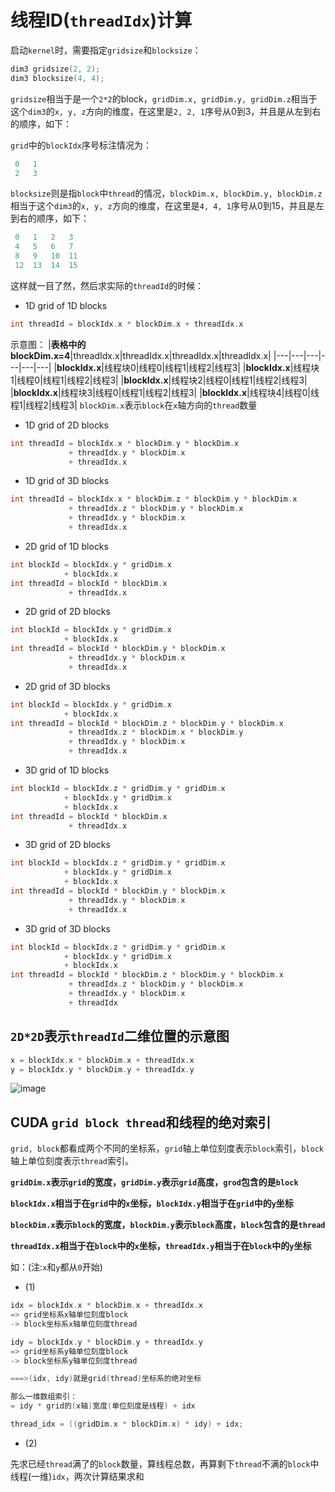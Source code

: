 # 线程ID(`threadIdx`)计算

启动`kernel`时，需要指定`gridsize`和`blocksize`：

```c++
dim3 gridsize(2, 2);
dim3 blocksize(4, 4);
```

`gridsize`相当于是一个`2*2`的block，`gridDim.x, gridDim.y, gridDim.z`相当于这个`dim3`的`x, y, z`方向的维度，在这里是`2, 2, 1`序号从0到3，并且是从左到右的顺序，如下：

`grid`中的`blockIdx`序号标注情况为：

```c++
 0   1
 2   3
```

`blocksize`则是指`block`中`thread`的情况，`blockDim.x, blockDim.y, blockDim.z`相当于这个`dim3`的`x, y, z`方向的维度，在这里是`4, 4, 1`序号从0到15，并且是左到右的顺序，如下：

```c++
 0   1   2   3
 4   5   6   7
 8   9   10  11
 12  13  14  15
```

这样就一目了然，然后求实际的`threadId`的时候：

- 1D grid of 1D blocks

```c++
int threadId = blockIdx.x * blockDim.x + threadIdx.x
```

示意图：
|**表格中的blockDim.x=4**|threadIdx.x|threadIdx.x|threadIdx.x|threadIdx.x|
|---|---|---|---|---|---|
|**blockIdx.x**|线程块0|线程0|线程1|线程2|线程3|
|**blockIdx.x**|线程块1|线程0|线程1|线程2|线程3|
|**blockIdx.x**|线程块2|线程0|线程1|线程2|线程3|
|**blockIdx.x**|线程块3|线程0|线程1|线程2|线程3|
|**blockIdx.x**|线程块4|线程0|线程1|线程2|线程3|
`blockDim.x`表示`block`在`x`轴方向的`thread`数量

- 1D grid of 2D blocks

```c++
int threadId = blockIdx.x * blockDim.y * blockDim.x
             + threadIdx.y * blockDim.x
             + threadIdx.x
```

- 1D grid of 3D blocks

```c++
int threadId = blockIdx.x * blockDim.z * blockDim.y * blockDim.x
             + threadIdx.z * blockDim.y * blockDim.x
             + threadIdx.y * blockDim.x
             + threadIdx.x
```

- 2D grid of 1D blocks

```c++
int blockId = blockIdx.y * gridDim.x
            + blockIdx.x
int threadId = blockId * blockDim.x
             + threadIdx.x
```

- 2D grid of 2D blocks

```c++
int blockId = blockIdx.y * gridDim.x
            + blockIdx.x
int threadId = blockId * blockDim.y * blockDim.x
             + threadIdx.y * blockDim.x
             + threadIdx.x
```

- 2D grid of 3D blocks

```c++
int blockId = blockIdx.y * gridDim.x
            + blockIdx.x
int threadId = blockId * blockDim.z * blockDim.y * blockDim.x
             + threadIdx.z * blockDim.x * blockDim.y
             + threadIdx.y * blockDim.x
             + threadIdx.x
```

- 3D grid of 1D blocks

```c++
int blockId = blockIdx.z * gridDim.y * gridDim.x
            + blockIdx.y * gridDim.x
            + blockIdx.x
int threadId = blockId * blockDim.x
             + threadIdx.x
```

- 3D grid of 2D blocks

```c++
int blockId = blockIdx.z * gridDim.y * gridDim.x
            + blockIdx.y * gridDim.x
            + blockIdx.x
int threadId = blockId * blockDim.y * blockDim.x
             + threadIdx.y * blockDim.x
             + threadIdx.x
```

- 3D grid of 3D blocks

```c++
int blockId = blockIdx.z * gridDim.y * gridDim.x
            + blockIdx.y * gridDim.x
            + blockIdx.x
int threadId = blockId * blockDim.z * blockDim.y * blockDim.x
             + threadIdx.z * blockDim.y * blockDim.x
             + threadIdx.y * blockDim.x
             + threadIdx
```

## `2D*2D`表示`threadId`二维位置的示意图

```c++
x = blockIdx.x * blockDim.x + threadIdx.x
y = blockIdx.y * blockDim.y + threadIdx.y
```

![image](https://img-blog.csdn.net/20160809150525718)

## CUDA `grid block thread`和线程的绝对索引

`grid, block`都看成两个不同的坐标系，`grid`轴上单位刻度表示`block`索引，`block`轴上单位刻度表示`thread`索引。

**`gridDim.x`表示`grid`的宽度，`gridDim.y`表示`grid`高度，`grod`包含的是`block`**

**`blockIdx.x`相当于在`grid`中的`x`坐标，`blockIdx.y`相当于在`grid`中的`y`坐标**

**`blockDim.x`表示`block`的宽度，`blockDim.y`表示`block`高度，`block`包含的是`thread`**

**`threadIdx.x`相当于在`block`中的`x`坐标，`threadIdx.y`相当于在`block`中的`y`坐标**

如：(注:`x`和`y`都从`0`开始)

- (1)

```c++
idx = blockIdx.x * blockDim.x + threadIdx.x
=> grid坐标系x轴单位刻度block
-> block坐标系x轴单位刻度thread

idy = blockIdx.y * blockDim.y + threadIdx.y
=> grid坐标系y轴单位刻度block
-> block坐标系y轴单位刻度thread

===>(idx, idy)就是grid(thread)坐标系的绝对坐标

那么一维数组索引：
= idy * grid的(x轴)宽度(单位刻度是线程) + idx

thread_idx = ((gridDim.x * blockDim.x) * idy) + idx;
```

- (2)

先求已经`thread`满了的`block`数量，算线程总数，再算剩下`thread`不满的`block`中线程(一维)`idx`，两次计算结果求和
